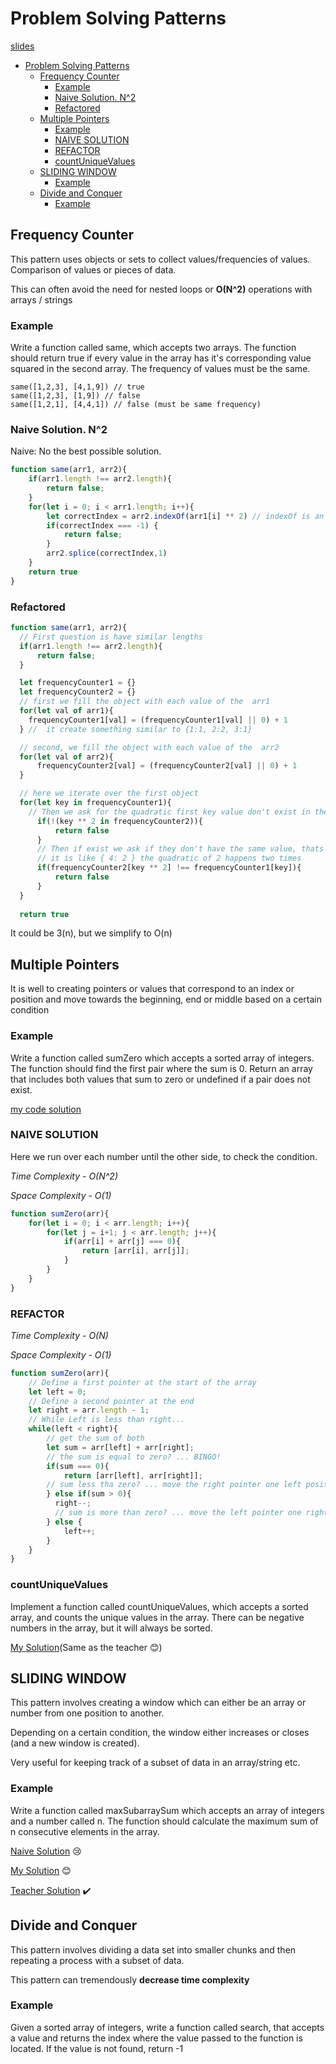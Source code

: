 # Problem Solving Patterns

[slides](https://cs.slides.com/colt_steele/problem-solving-patterns)

- [Problem Solving Patterns](#problem-solving-patterns)
  - [Frequency Counter](#frequency-counter)
    - [Example](#example)
    - [Naive Solution. N^2](#naive-solution-n2)
    - [Refactored](#refactored)
  - [Multiple Pointers](#multiple-pointers)
    - [Example](#example-1)
    - [NAIVE SOLUTION](#naive-solution)
    - [REFACTOR](#refactor)
    - [countUniqueValues](#countuniquevalues)
  - [SLIDING WINDOW](#sliding-window)
    - [Example](#example-2)
  - [Divide and Conquer](#divide-and-conquer)
    - [Example](#example-3)

## Frequency Counter

This pattern uses objects or sets to collect values/frequencies of values. Comparison of values or pieces of data.

This can often avoid the need for nested loops or **O(N^2)** operations with arrays / strings

### Example

Write a function called same, which accepts two arrays.
The function should return true if every value in the array has it's corresponding value squared in the second array.
The frequency of values must be the same.

```
same([1,2,3], [4,1,9]) // true
same([1,2,3], [1,9]) // false
same([1,2,1], [4,4,1]) // false (must be same frequency)
```
### Naive Solution. N^2

Naive: No the best possible solution.

```js
function same(arr1, arr2){
    if(arr1.length !== arr2.length){
        return false;
    }
    for(let i = 0; i < arr1.length; i++){
        let correctIndex = arr2.indexOf(arr1[i] ** 2) // indexOf is an other loop
        if(correctIndex === -1) {
            return false;
        }
        arr2.splice(correctIndex,1)
    }
    return true
}
```

### Refactored

```js
function same(arr1, arr2){
  // First question is have similar lengths
  if(arr1.length !== arr2.length){
      return false;
  }

  let frequencyCounter1 = {}
  let frequencyCounter2 = {}
  // first we fill the object with each value of the  arr1
  for(let val of arr1){
    frequencyCounter1[val] = (frequencyCounter1[val] || 0) + 1
  } //  it create something similar to {1:1, 2:2, 3:1}

  // second, we fill the object with each value of the  arr2
  for(let val of arr2){
      frequencyCounter2[val] = (frequencyCounter2[val] || 0) + 1        
  }

  // here we iterate over the first object
  for(let key in frequencyCounter1){
    // Then we ask for the quadratic first key value don't exist in the second object
      if(!(key ** 2 in frequencyCounter2)){
          return false
      }
      // Then if exist we ask if they don't have the same value, thats means we count two, or three or n times the same key(number).
      // it is like { 4: 2 } the quadratic of 2 happens two times
      if(frequencyCounter2[key ** 2] !== frequencyCounter1[key]){
          return false
      }
  }
  
  return true
```

It could be 3(n), but we simplify to O(n)

## Multiple Pointers

It is well to creating pointers or values that correspond to an index or position and move towards the beginning, end or middle based on a certain condition

### Example

Write a function called sumZero which accepts a sorted array of integers. The function should find the first pair where the sum is 0. Return an array that includes both values that sum to zero or undefined if a pair does not exist.

[my code solution](../CourseExercises/MultiplePointers/SumZero.js)

### NAIVE SOLUTION

Here we run over each number until the other side, to check the condition.

*Time Complexity - O(N^2)*

*Space Complexity - O(1)*

```js
function sumZero(arr){
    for(let i = 0; i < arr.length; i++){
        for(let j = i+1; j < arr.length; j++){
            if(arr[i] + arr[j] === 0){
                return [arr[i], arr[j]];
            }
        }
    }
}
```

### REFACTOR

*Time Complexity - O(N)*

*Space Complexity - O(1)*

```js
function sumZero(arr){
    // Define a first pointer at the start of the array
    let left = 0;
    // Define a second pointer at the end
    let right = arr.length - 1;
    // While Left is less than right...
    while(left < right){ 
        // get the sum of both
        let sum = arr[left] + arr[right];
        // the sum is equal to zero? ... BINGO!
        if(sum === 0){
            return [arr[left], arr[right]];
        // sum less tha zero? ... move the right pointer one left position
        } else if(sum > 0){
          right--;
          // sum is more than zero? ... move the left pointer one right position
        } else {
            left++;
        }
    }
}
```

### countUniqueValues

Implement a function called countUniqueValues, which accepts a sorted array, and counts the unique values in the array. There can be negative numbers in the array, but it will always be sorted.

[My Solution](./../CourseExercises/MultiplePointers/UniqueValues.js)(Same as the teacher 😊)

## SLIDING WINDOW

This pattern involves creating a window which can either be an array or number from one position to another.

Depending on a certain condition, the window either increases or closes (and a new window is created).

Very useful for keeping track of a subset of data in an array/string etc.

### Example

Write a function called maxSubarraySum which accepts an array of integers and a number called n. The function should calculate the maximum sum of n consecutive elements in the array.

[Naive Solution](./../CourseExercises/SlidingWindow/naiveMaxSubarraySum.js) 😢 

[My Solution](./../CourseExercises/MultiplePointers/UniqueValues.js) 😊

[Teacher Solution](./../CourseExercises/MultiplePointers/UniqueValues.js) ✔️

## Divide and Conquer

This pattern involves dividing a data set into smaller chunks and then repeating a process with a subset of data.

This pattern can tremendously **decrease time complexity**

### Example

Given a sorted array of integers, write a function called search, that accepts a value and returns the index where the value passed to the function is located. If the value is not found, return -1